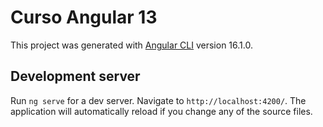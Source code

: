 <img  href="angular.png" align="left"/>
<!-- https://angular.io/presskit-->

# Curso Angular 13 

This project was generated with [Angular CLI](https://github.com/angular/angular-cli) version 16.1.0.

## Development server

Run `ng serve` for a dev server. Navigate to `http://localhost:4200/`. The application will automatically reload if you change any of the source files.

